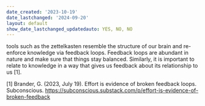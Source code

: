 ```yaml
---
date_created: '2023-10-19'
date_lastchanged: '2024-09-20'
layout: default
show_date_lastchanged_updatedauto: YES, NO, NO
---
```

tools such as the zettelkasten resemble the structure of our brain and re-enforce knowledge via feedback loops. Feedback loops are abundant in nature and make sure that things stay balanced. Similarly, it is important to relate to knowledge in a way that gives us feedback about its relationship to us [1]. 


[1] Brander, G. (2023, July 19). Effort is evidence of broken feedback loops. Subconscious. https://subconscious.substack.com/p/effort-is-evidence-of-broken-feedback